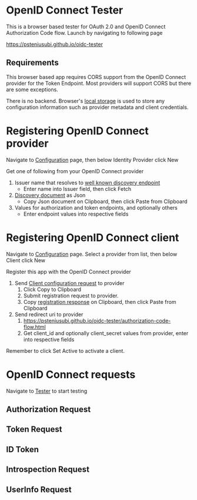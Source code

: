 # OpenID Connect Tester

This is a browser based tester for OAuth 2.0 and OpenID Connect Authorization Code flow. Launch by navigating to following page

https://psteniusubi.github.io/oidc-tester

## Requirements

This browser based app requires CORS support from the OpenID Connect provider for the Token Endpoint. Most providers will support CORS but there are some exceptions.

There is no backend. Browser's [local storage](https://html.spec.whatwg.org/multipage/webstorage.html#webstorage) is used to store any configuration information such as provider metadata and client credentials.

# Registering OpenID Connect provider

Navigate to [Configuration](https://psteniusubi.github.io/oidc-tester/configuration.html) page, then below Identity Provider click New

Get one of following from your OpenID Connect provider

1. Issuer name that resolves to [well known discovery endpoint](https://openid.net/specs/openid-connect-discovery-1_0.html#ProviderConfigurationRequest)
   - Enter name into Issuer field, then click Fetch
1. [Discovery document](https://openid.net/specs/openid-connect-discovery-1_0.html#ProviderMetadata) as Json
   - Copy Json document on Clipboard, then click Paste from Clipboard
1. Values for authorization and token endpoints, and optionally others
   - Enter endpoint values into respective fields

# Registering OpenID Connect client

Navigate to [Configuration](https://psteniusubi.github.io/oidc-tester/configuration.html) page. Select a provider from list, then below Client click New

Register this app with the OpenID Connect provider

1. Send [Client configuration request](https://openid.net/specs/openid-connect-registration-1_0.html#RegistrationRequest) to provider
   1. Click Copy to Clipboard
   1. Submit registration request to provider. 
   1. Copy [registration response](https://openid.net/specs/openid-connect-registration-1_0.html#RegistrationResponse) on Clipboard, then click Paste from Clipboard
1. Send redirect uri to provider
   1. https://psteniusubi.github.io/oidc-tester/authorization-code-flow.html
   1. Get client_id and optionally client_secret values from provider, enter into respective fields

Remember to click Set Active to activate a client.

# OpenID Connect requests

Navigate to [Tester](https://psteniusubi.github.io/oidc-tester/authorization-code-flow.html) to start testing

## Authorization Request

## Token Request

## ID Token

## Introspection Request

## UserInfo Request
